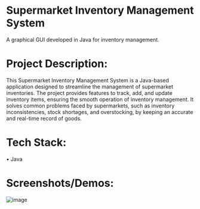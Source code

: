 # Supermarket Inventory Management System
A graphical GUI developed in Java for inventory management.
# Project Description:
This Supermarket Inventory Management System is a Java-based application designed to streamline the management of supermarket inventories. The project provides features to track, add, and update inventory items, ensuring the smooth operation of inventory management. It solves common problems faced by supermarkets, such as inventory inconsistencies, stock shortages, and overstocking, by keeping an accurate and real-time record of goods.
# Tech Stack:
• Java
# Screenshots/Demos:
![image](https://github.com/user-attachments/assets/f33fcfbe-d9fa-46e7-9637-9a82a620cf90)


  
